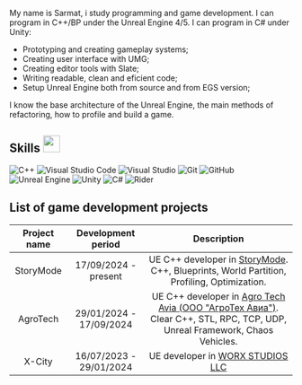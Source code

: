 My name is Sarmat, i study programming and game development.
I can program in C++/BP under the Unreal Engine 4/5.
I can program in C# under Unity:
* Prototyping and creating gameplay systems;
* Creating user interface with UMG;
* Creating editor tools with Slate;
* Writing readable, clean and eficient code;
* Setup Unreal Engine both from source and from EGS version;

I know the base architecture of the Unreal Engine, the main methods of refactoring,
how to profile and build a game.

## Skills <img src="https://user-images.githubusercontent.com/34418187/202911895-f5e9690b-9772-4c3a-8ba6-d6ad2039e3b4.gif" width="30px">
<img alt="C++" src="https://img.shields.io/badge/c++-%2300599C.svg?style=for-the-badge&logo=c%2B%2B&logoColor=white"/> <img alt="Visual Studio Code" src="https://img.shields.io/badge/VisualStudioCode-0078d7.svg?style=for-the-badge&logo=visual-studio-code&logoColor=white"/> <img alt="Visual Studio" src="https://img.shields.io/badge/VisualStudio-5C2D91.svg?style=for-the-badge&logo=visual-studio&logoColor=white"/> <img alt="Git" src="https://img.shields.io/badge/git-%23F05033.svg?style=for-the-badge&logo=git&logoColor=white"/> ![GitHub](https://img.shields.io/badge/github-%23121011.svg?style=for-the-badge&logo=github&logoColor=white) <img alt="Unreal Engine" src="https://img.shields.io/badge/unrealengine-%23313131.svg?style=for-the-badge&logo=unrealengine&logoColor=white"/> <img alt="Unity" src="https://img.shields.io/badge/Unity-100000?style=for-the-badge&logo=unity&logoColor=white"/> <img alt="C#" src="https://img.shields.io/badge/C%23-239120?style=for-the-badge&logo=c-sharp&logoColor=white"/> <img alt="Rider" src="https://img.shields.io/badge/Rider-000000?style=for-the-badge&logo=Rider&logoColor=white"/>

## List of game development projects
| Project name | Development period | Description |
|:------------:|:------------------:|:-----------:|
| StoryMode |17/09/2024 - present| UE C++ developer in [StoryMode](https://www.storymode.pro/). C++, Blueprints, World Partition, Profiling, Optimization.
| AgroTech |29/01/2024 - 17/09/2024| UE C++ developer in [Agro Tech Avia (ООО "АгроТех Авиа")](https://agrotechsim.io/). Clear C++, STL, RPC, TCP, UDP, Unreal Framework, Chaos Vehicles.
| X-City |16/07/2023 - 29/01/2024| UE developer in [WORX STUDIOS LLC](https://worxstudios.com/) |
